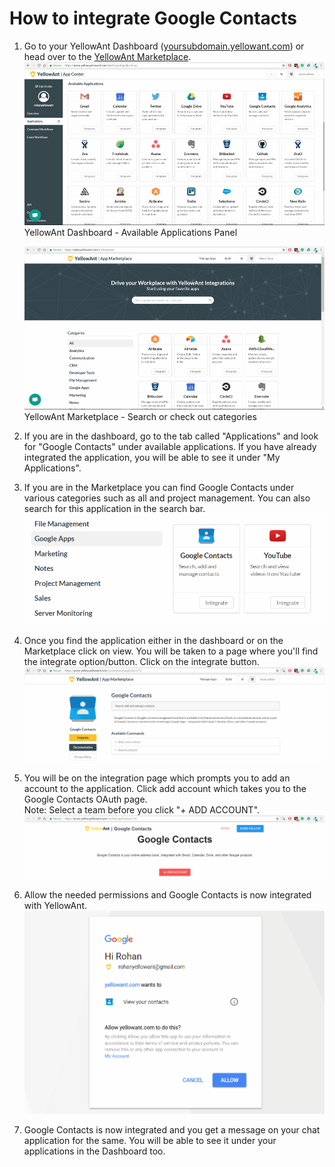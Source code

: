 # **How to integrate Google Contacts**

1. Go to your YellowAnt Dashboard \([yoursubdomain.yellowant.com](/yoursubdomain.yellowant.com)\) or head over to the [YellowAnt Marketplace](https://www.yellowant.com/marketplace).  
   ![](/assets/InstaDash.jpg)YellowAnt Dashboard - Available Applications Panel

   ![](/assets/InstaMP.png)YellowAnt Marketplace - Search or check out categories

2. If you are in the dashboard, go to the tab called "Applications" and look for "Google Contacts" under available applications. If you have already integrated the application, you will be able to see it under "My Applications".

3. If you are in the Marketplace you can find Google Contacts under various categories such as all and project management. You can also search for this application in the search bar.  
   ![](/assets/gcontacts.png)

4. Once you find the application either in the dashboard or on the Marketplace click on view. You will be taken to a page where you'll find the integrate option/button. Click on the integrate button.  
   ![](/assets/contacts1.png)

5. You will be on the integration page which prompts you to add an account to the application. Click add account which takes you to the Google Contacts OAuth page.  
   Note: Select a team before you click "+ ADD ACCOUNT".  
   ![](/assets/contacts3.png)

6. Allow the needed permissions and Google Contacts is now integrated with YellowAnt.  
   ![](/assets/contacts6.png)

7. Google Contacts is now integrated and you get a message on your chat application for the same. You will be able to see it under your applications in the Dashboard too.



